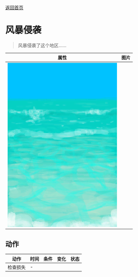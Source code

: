 [返回首页](index.md)  
# 风暴侵袭  
> 风暴侵袭了这个地区……  
  
  属性  |   图片   
 ----  |  ----:   
   |  ![](Sprite/Sea.png)   
  
## 动作  
动作  |  时间  |  条件  |  变化  |  状态  
----  |  ----  |  ----  |  ----  |  ----  
检查损失  |  -  |    |    |    
